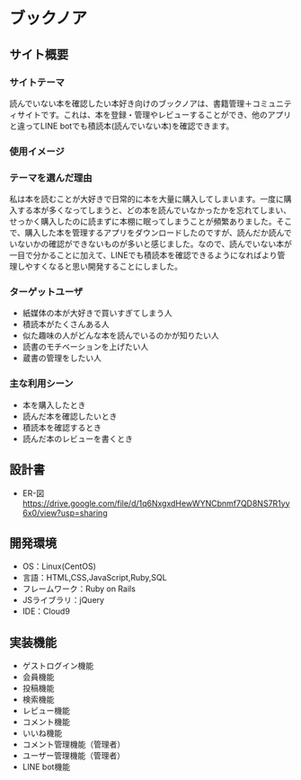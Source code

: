 # ブックノア

## サイト概要
### サイトテーマ
読んでいない本を確認したい本好き向けのブックノアは、書籍管理＋コミュニティサイトです。これは、本を登録・管理やレビューすることができ、他のアプリと違ってLINE botでも積読本(読んでいない本)を確認できます。

### 使用イメージ


### テーマを選んだ理由
私は本を読むことが大好きで日常的に本を大量に購入してしまいます。一度に購入する本が多くなってしまうと、どの本を読んでいなかったかを忘れてしまい、せっかく購入したのに読まずに本棚に眠ってしまうことが頻繁ありました。そこで、購入した本を管理するアプリをダウンロードしたのですが、読んだか読んでいないかの確認ができないものが多いと感じました。なので、読んでいない本が一目で分かることに加えて、LINEでも積読本を確認できるようになればより管理しやすくなると思い開発することにしました。

### ターゲットユーザ
- 紙媒体の本が大好きで買いすぎてしまう人
- 積読本がたくさんある人
- 似た趣味の人がどんな本を読んでいるのかが知りたい人
- 読書のモチベーションを上げたい人
- 蔵書の管理をしたい人

### 主な利用シーン
- 本を購入したとき
- 読んだ本を確認したいとき
- 積読本を確認するとき
- 読んだ本のレビューを書くとき

## 設計書
- ER-図
https://drive.google.com/file/d/1q6NxgxdHewWYNCbnmf7QD8NS7R1yy6x0/view?usp=sharing

## 開発環境
- OS：Linux(CentOS)
- 言語：HTML,CSS,JavaScript,Ruby,SQL
- フレームワーク：Ruby on Rails
- JSライブラリ：jQuery
- IDE：Cloud9

## 実装機能
- ゲストログイン機能
- 会員機能
- 投稿機能
- 検索機能
- レビュー機能
- コメント機能
- いいね機能
- コメント管理機能（管理者）
- ユーザー管理機能（管理者）
- LINE bot機能